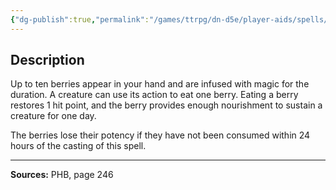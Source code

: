 ```yaml
---
{"dg-publish":true,"permalink":"/games/ttrpg/dn-d5e/player-aids/spells/level-1/goodberry/","tags":["TTRPG/DND/5e","verbal","somatic","material","Spell"],"noteIcon":""}
---
```



## Description
Up to ten berries appear in your hand and are infused with magic for the duration.
A creature can use its action to eat one berry.
Eating a berry restores 1 hit point, and the berry provides enough nourishment to sustain a creature for one day.

The berries lose their potency if they have not been consumed within 24 hours of the casting of this spell.

---

**Sources:** PHB, page 246
